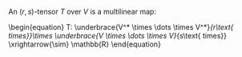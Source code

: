 An $(r,s)$-tensor $T$ over $V$ is a multilinear map:
  
\begin{equation}
T: \underbrace{V^* \times \dots \times V^*}_{r\text{ times}}\times \underbrace{V \times \dots \times V}_{s\text{ times}} \xrightarrow{\sim} \mathbb{R}
\end{equation}